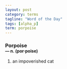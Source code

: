 ```yaml
---
layout: post
category: terms
tagline: "Word of the Day"
tags: [alpha_p]
term: porpoise
---
```


<h3>Porpoise<br/> <small>&mdash; n. (por<span>&middot;</span>poise)</small></h3>
<p><ol>
<li>an impoverished cat</li>
</ol></p>
